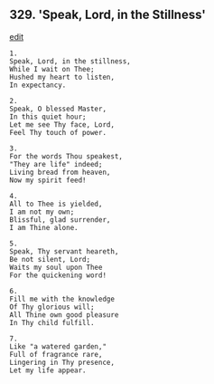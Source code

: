 
## 329.  'Speak, Lord, in the Stillness'
[edit](https://docs.google.com/document/d/1JB2vCpSq07Ufl%2Da%2D_2%2DXDrDAp0ODpUkR/edit?mode=html)



    1.
    Speak, Lord, in the stillness, 
    While I wait on Thee; 
    Hushed my heart to listen, 
    In expectancy. 

    2.
    Speak, O blessed Master, 
    In this quiet hour; 
    Let me see Thy face, Lord, 
    Feel Thy touch of power. 

    3.
    For the words Thou speakest, 
    "They are life" indeed; 
    Living bread from heaven, 
    Now my spirit feed! 

    4.
    All to Thee is yielded, 
    I am not my own; 
    Blissful, glad surrender, 
    I am Thine alone. 

    5.
    Speak, Thy servant heareth, 
    Be not silent, Lord; 
    Waits my soul upon Thee 
    For the quickening word! 

    6.
    Fill me with the knowledge 
    Of Thy glorious will; 
    All Thine own good pleasure 
    In Thy child fulfill. 

    7.
    Like "a watered garden," 
    Full of fragrance rare, 
    Lingering in Thy presence, 
    Let my life appear.
